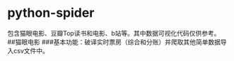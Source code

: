 # python-spider
包含猫眼电影、豆瓣Top读书和电影、b站等。其中数据可视化代码仅供参考。 <br>
##猫眼电影
###基本功能：破译实时票房（综合和分账）并爬取其他简单数据导入csv文件中。
